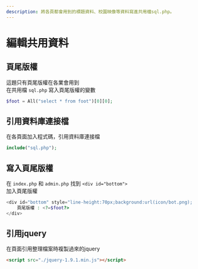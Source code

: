 ```yaml
---
description: 將各頁都會用到的標題資料、校園映像等資料寫進共用檔sql.php。
---
```


# 編輯共用資料

## 頁尾版權
這題只有頁尾版權在各業會用到  
在共用檔 `sql.php` 寫入頁尾版權的變數
```php
$foot = All("select * from foot")[0][0];
```

## 引用資料庫連接檔
在各頁面加入程式碼，引用資料庫連接檔
```php
include("sql.php");
```

## 寫入頁尾版權
在 `index.php` 和 `admin.php` 找到 `<div id="bottom">`  
加入頁尾版權  
```php
<div id="bottom" style="line-height:70px;background:url(icon/bot.png); color:#FFF;" class="ct">
    頁尾版權 : <?=$foot?>
</div>
```

## 引用jquery
在頁面引用整理檔案時複製過來的jquery  
```html
<script src="./jquery-1.9.1.min.js"></script>
```